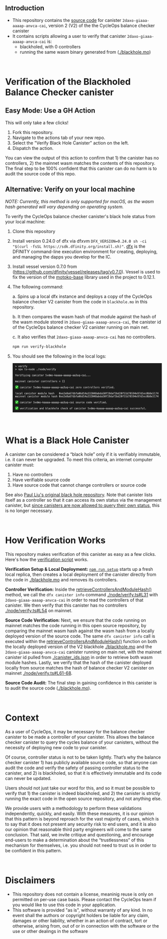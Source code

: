 ## Introduction

- This repository contains the [source code](blackhole.mo) for canister `2daxo-giaaa-aaaap-anvca-cai`, version 2 (V2) of the the CycleOps balance checker canister
- It contains scripts allowing a user to verify that canister `2daxo-giaaa-aaaap-anvca-cai` is:
  - blackholed, with 0 controllers
  - running the same wasm binary generated from ([./blackhole.mo](blackhole.mo))

<br/>

# Verification of the Blackholed Balance Checker canister

## Easy Mode: Use a GH Action

This will only take a few clicks!

1. Fork this repository.
2. Navigate to the actions tab of your new repo.
3. Select the "Verify Black Hole Canister" action on the left.
4. Dispatch the action.

You can view the output of this action to confirm that 1) the canister has no controllers, 2) the mainnet wasm matches the contents of this repository. The final step to be 100% confident that this canister can do no harm is to audit the source code of this repo.

## Alternative: Verify on your local machine

_NOTE: Currently, this method is only supported for macOS, as the wasm hash generated will vary depending on operating system._

To verify the CycleOps balance checker canister's black hole status from your local machine:

1. Clone this repository
2. Install version 0.24.0 of dfx via dfxvm `DFX_VERSION=0.24.0 sh -ci "$(curl -fsSL https://sdk.dfinity.org/install.sh)"`. [dfx](https://internetcomputer.org/docs/current/references/cli-reference/dfx-parent/) is the DFINITY command-line execution environment for creating, deploying, and managing the dapps you develop for the IC.
3. Install vessel version 0.7.0 from (https://github.com/dfinity/vessel/releases/tag/v0.7.0). Vessel is used to fix the version of the [motoko-base](https://github.com/dfinity/motoko-base) library used in the project to 0.12.1.
4. The following command:

   a. Spins up a local dfx instance and deploys a copy of the CycleOps balance checker V2 canister from the code in `blackhole.mo` in this repository.

   b. It then compares the wasm hash of that module against the hash of the wasm module stored in `2daxo-giaaa-aaaap-anvca-cai`, the canister id of the CycleOps balance checker V2 canister running on main net.

   c. It also verifies that `2daxo-giaaa-aaaap-anvca-cai` has no controllers.

   ```sh
   npm run verify-blackhole
   ```

5. You should see the following in the local logs:

   ![successful action logs](./assets/local-log.png)

<br/>

# What is a Black Hole Canister

A canister can be considered a “black hole” only if it is verifiably immutable, i.e. it can never be upgraded. To meet this criteria, an internet computer canister must:

1. Have no controllers
2. Have verifiable source code
3. Have source code that cannot change controllers or source code

See also [Paul Liu's original black hole repository](https://github.com/ninegua/ic-blackhole). Note that canister lists itself as a controller so that it can access its own status via the management canister, but [since canisters are now allowed to query their own status](https://github.com/dfinity/interface-spec/commit/4d412720e02b0846cb1e22b37bdeda3173ea9390), this is no longer necessary.

<br/>

# How Verification Works

This repository makes verification of this canister as easy as a few clicks. Here's how the [verification script](./node/verify.ts) works.

**Verification Setup & Local Deployment:** [`npm run setup`](package.json#L7) starts up a fresh local replica, then creates a local deployment of the canister directly from the code in [./blackhole.mo](./blackhole.mo) and removes its controllers.

**Controller Verification:** Inside the [retrieveControllersAndModuleHash()](./node/verify.ts#L26) method, we call the `dfx canister info` command [./node/verify.ts#L31](./node/verify.ts#L31) with `2daxo-giaaa-aaaap-anvca-cai` in order to read the controllers of that canister. We then verify that this canister has no controllers [./node/verify.ts#L54](./node/verify.ts#L54) on mainnet.

**Source Code Verification:** Next, we ensure that the code running on mainnet matches the code running in this open source repository, by comparing the mainnet wasm hash against the wasm hash from a locally deployed version of the source code. The same `dfx canister info` call is executed within the [retrieveControllersAndModuleHash()](./node/verify.ts#L26) function on both the locally deployed version of the V2 blackhole [./blackhole.mo](blackhole.mo) and the `2daxo-giaaa-aaaap-anvca-cai` canister running on main net, with the mainnet canister id pulled from [./canister_ids.json](./canister_ids.json) in order to retrieve both wasm module hashes. Lastly, we verify that the hash of the canister deployed locally from source matches the hash of balance checker V2 canister on mainnet [./node/verify.ts#L61-68](./node/verify.ts#L61-68).

**Source Code Audit:** The final step in gaining confidence in this canister is to audit the source code ([./blackhole.mo](blackhole.mo)).

<br/>

# Context

As a user of CycleOps, it may be necessary for the balance checker canister to be made a controller of your canister. This allows the balance checker canister to query the cycles balance of your canisters, without the necessity of deploying new code to your canister.

Of course, controller status is not to be taken lightly. That’s why the balance checker canister 1) has publicly available source code, so that anyone can audit the code and verify the safety of passing controller status to the canister, and 2) is blackholed, so that it is effectively immutable and its code can never be updated.

Users should not just take our word for this, and so it must be possible to verify that 1) the canister is indeed blackholed, and 2) the canister is strictly running the exact code in the open source repository, and not anything else.

We provide users with a methodology to perform these validations independently, quickly, and easily. With these measures, it is our opinion that this pattern is beyond reproach for the vast majority of cases, which is to say that it does not present any security risk to end users, and it is also our opinion that reasonable third party engineers will come to the same conclusion. That said, we invite critique and questioning, and encourage end-users to make a determination about the “trustlessness” of this mechanism for themselves, i.e. you should not need to trust us in order to be confident in this pattern.

<br/>

# Disclaimers

- This repository does not contain a license, meaninig reuse is only on permitted on per-use case basis. Please contact the CycleOps team if you would like to use this code in your application.
- This software is provided "as is", without warranty of any kind. In no event shall the authors or copyright holders be liable for any claim, damages or other liability, whether in an action of contract, tort or otherwise, arising from, out of or in connection with the software or the use or other dealings in the software
